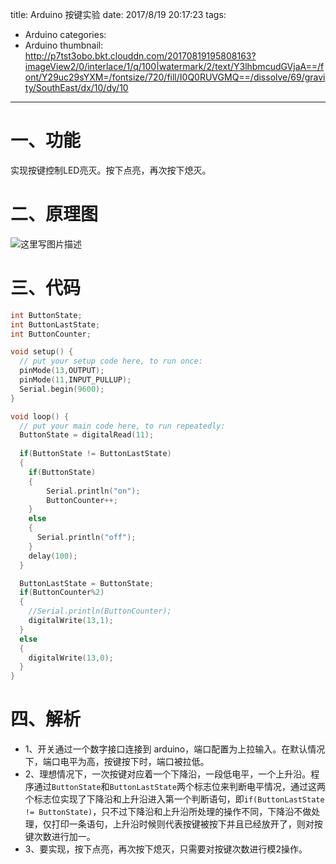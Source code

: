 title: Arduino 按键实验
date: 2017/8/19 20:17:23
tags:
- Arduino
categories:
- Arduino
thumbnail: http://p7tst3obo.bkt.clouddn.com/20170819195808163?imageView2/0/interlace/1/q/100|watermark/2/text/Y3lhbmcudGVjaA==/font/Y29uc29sYXM=/fontsize/720/fill/I0Q0RUVGMQ==/dissolve/69/gravity/SouthEast/dx/10/dy/10
---


# 一、功能

实现按键控制LED亮灭。按下点亮，再次按下熄灭。

# 二、原理图
![这里写图片描述](http://p7tst3obo.bkt.clouddn.com/20170819195808163?imageView2/0/interlace/1/q/100|watermark/2/text/Y3lhbmcudGVjaA==/font/Y29uc29sYXM=/fontsize/720/fill/I0Q0RUVGMQ==/dissolve/69/gravity/SouthEast/dx/10/dy/10)

<!-- more -->

# 三、代码

```c
int ButtonState;
int ButtonLastState;
int ButtonCounter;

void setup() {
  // put your setup code here, to run once:
  pinMode(13,OUTPUT);
  pinMode(11,INPUT_PULLUP);
  Serial.begin(9600);
}

void loop() {
  // put your main code here, to run repeatedly:
  ButtonState = digitalRead(11);
  
  if(ButtonState != ButtonLastState)
  {
    if(ButtonState)
    {
        Serial.println("on");
        ButtonCounter++;
    }
    else
    {
      Serial.println("off");  
    }
    delay(100);
  }

  ButtonLastState = ButtonState;
  if(ButtonCounter%2)
  {
    //Serial.println(ButtonCounter);
    digitalWrite(13,1);  
  }
  else
  {
    digitalWrite(13,0);  
  }
}
```

# 四、解析
- 1、开关通过一个数字接口连接到 arduino，端口配置为上拉输入。在默认情况下，端口电平为高，按键按下时，端口被拉低。
- 2、理想情况下，一次按键对应着一个下降沿，一段低电平，一个上升沿。程序通过`ButtonState`和`ButtonLastState`两个标志位来判断电平情况，通过这两个标志位实现了下降沿和上升沿进入第一个判断语句，即`if(ButtonLastState != ButtonState)`，只不过下降沿和上升沿所处理的操作不同，下降沿不做处理，仅打印一条语句，上升沿时候则代表按键被按下并且已经放开了，则对按键次数进行加一。
- 3、要实现，按下点亮，再次按下熄灭，只需要对按键次数进行模2操作。
